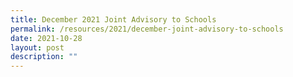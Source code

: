 ```yaml
---
title: December 2021 Joint Advisory to Schools
permalink: /resources/2021/december-joint-advisory-to-schools
date: 2021-10-28
layout: post
description: ""
---
```

